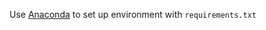 Use [Anaconda](https://conda.io/docs/user-guide/install/download.html) to set up environment with `requirements.txt`

